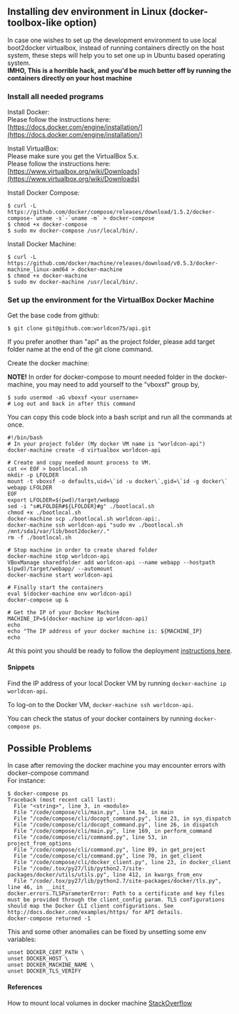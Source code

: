 ## Installing dev environment in Linux (docker-toolbox-like option)


In case one wishes to set up the development environment to use local boot2docker virtualbox, instead of running containers directly on the host system, these steps will help you to set one up in Ubuntu based operating system.<br>
**IMHO, This is a horrible hack, and you'd be much better off by running the containers directly on your host machine**


### Install all needed programs

Install Docker:<br>
Please follow the instructions here: [https://docs.docker.com/engine/installation/](https://docs.docker.com/engine/installation/)


Install VirtualBox:<br>
Please make sure you get the VirtualBox 5.x.<br>
Please follow the instructions here: [https://www.virtualbox.org/wiki/Downloads](https://www.virtualbox.org/wiki/Downloads)


Install Docker Compose:
```
$ curl -L https://github.com/docker/compose/releases/download/1.5.2/docker-compose-`uname -s`-`uname -m` > docker-compose
$ chmod +x docker-compose
$ sudo mv docker-compose /usr/local/bin/.
```


Install Docker Machine:
```
$ curl -L https://github.com/docker/machine/releases/download/v0.5.3/docker-machine_linux-amd64 > docker-machine
$ chmod +x docker-machine
$ sudo mv docker-machine /usr/local/bin/.
```


### Set up the environment for the VirtualBox Docker Machine
Get the base code from github:
```
$ git clone git@github.com:worldcon75/api.git
```
If you prefer another than "api" as the project folder, please add target folder name at the end of the git clone command.


Create the docker machine:

**NOTE!** In order for docker-compose to mount needed folder in the docker-machine, you may need to add yourself to the "vboxsf" group by,
```
$ sudo usermod -aG vboxsf <your username>
# Log out and back in after this command
```

You can copy this code block into a bash script and run all the commands at once.
```
#!/bin/bash
# In your project folder (My docker VM name is "worldcon-api")
docker-machine create -d virtualbox worldcon-api

# Create and copy needed mount process to VM. 
cat << EOF > bootlocal.sh
mkdir -p LFOLDER
mount -t vboxsf -o defaults,uid=\`id -u docker\`,gid=\`id -g docker\` webapp LFOLDER
EOF
export LFOLDER=$(pwd)/target/webapp
sed -i "s#LFOLDER#${LFOLDER}#g" ./bootlocal.sh
chmod +x ./bootlocal.sh
docker-machine scp ./bootlocal.sh worldcon-api:.
docker-machine ssh worldcon-api "sudo mv ./bootlocal.sh /mnt/sda1/var/lib/boot2docker/."
rm -f ./bootlocal.sh

# Stop machine in order to create shared folder
docker-machine stop worldcon-api
VBoxManage sharedfolder add worldcon-api --name webapp --hostpath $(pwd)/target/webapp/ --automount
docker-machine start worldcon-api

# Finally start the containers
eval $(docker-machine env worldcon-api)
docker-compose up &

# Get the IP of your Docker Machine
MACHINE_IP=$(docker-machine ip worldcon-api)
echo 
echo "The IP address of your docker machine is: ${MACHINE_IP}
echo 
```
At this point you should be ready to follow the deployment [instructions here](https://github.com/worldcon75/api#deploying-code).



#### Snippets
Find the IP address of your local Docker VM by running `docker-machine ip worldcon-api`.

To log-on to the Docker VM, `docker-machine ssh worldcon-api`.

You can check the status of your docker containers by running `docker-compose ps`.


## Possible Problems
In case after removing the docker machine you may encounter errors with docker-compose command<br>
For instance:
```
$ docker-compose ps
Traceback (most recent call last):
  File "<string>", line 3, in <module>
  File "/code/compose/cli/main.py", line 54, in main
  File "/code/compose/cli/docopt_command.py", line 23, in sys_dispatch
  File "/code/compose/cli/docopt_command.py", line 26, in dispatch
  File "/code/compose/cli/main.py", line 169, in perform_command
  File "/code/compose/cli/command.py", line 53, in project_from_options
  File "/code/compose/cli/command.py", line 89, in get_project
  File "/code/compose/cli/command.py", line 70, in get_client
  File "/code/compose/cli/docker_client.py", line 23, in docker_client
  File "/code/.tox/py27/lib/python2.7/site-packages/docker/utils/utils.py", line 412, in kwargs_from_env
  File "/code/.tox/py27/lib/python2.7/site-packages/docker/tls.py", line 46, in __init__
docker.errors.TLSParameterError: Path to a certificate and key files must be provided through the client_config param. TLS configurations should map the Docker CLI client configurations. See http://docs.docker.com/examples/https/ for API details.
docker-compose returned -1
```
This and some other anomalies can be fixed by unsetting some env variables:
```
unset DOCKER_CERT_PATH \
unset DOCKER_HOST \
unset DOCKER_MACHINE_NAME \
unset DOCKER_TLS_VERIFY
```

#### References
How to mount local volumes in docker machine [StackOverflow](http://stackoverflow.com/questions/30040708/how-to-mount-local-volumes-in-docker-machine)